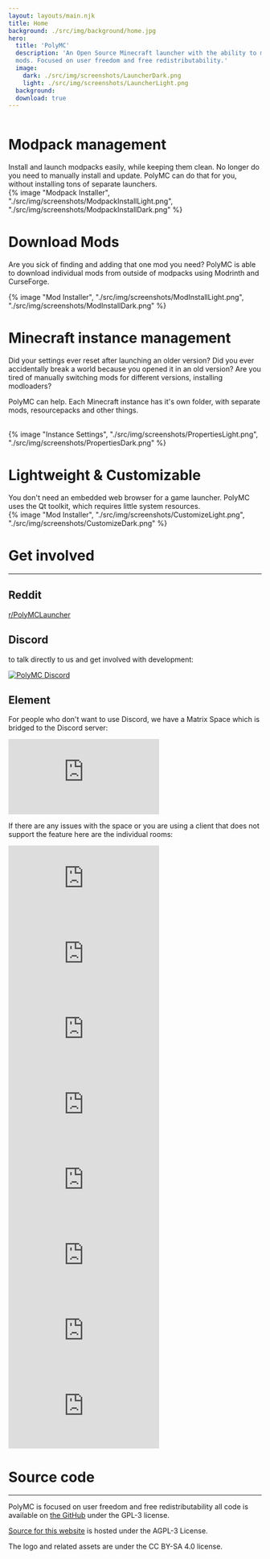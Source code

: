 ```yaml
---
layout: layouts/main.njk
title: Home
background: ./src/img/background/home.jpg
hero:
  title: 'PolyMC'
  description: 'An Open Source Minecraft launcher with the ability to manage multiple instances, accounts and
  mods. Focused on user freedom and free redistributability.'
  image: 
    dark: ./src/img/screenshots/LauncherDark.png
    light: ./src/img/screenshots/LauncherLight.png
  background: 
  download: true
---
```


<div class="content">
  <div class="row row-reverse">
    <div class="column">
      <div>
        <h1>Modpack management</h1>
        <div class="subtitle">
          Install and launch modpacks easily, while keeping them clean.
          No longer do you need to manually install and update. PolyMC can do that for you, without installing tons of separate launchers.
        </div>
      </div>
    </div>
    <div class="column">
      {% image "Modpack Installer", "./src/img/screenshots/ModpackInstallLight.png", "./src/img/screenshots/ModpackInstallDark.png" %}
    </div>
  </div>

  <div class="row">
    <div class="column">
      <div>
        <h1>Download Mods</h1>
        <div class="subtitle">
          <p>Are you sick of finding and adding that one mod you need? PolyMC is able to download individual mods from outside of modpacks using Modrinth and CurseForge.
        </div>
      </div>
    </div>
    <div class="column">
      {% image "Mod Installer", "./src/img/screenshots/ModInstallLight.png", "./src/img/screenshots/ModInstallDark.png" %}
    </div>
  </div>

  <div class="row row-reverse">
    <div class="column">
      <div>
        <h1>Minecraft instance management </h1>
        <div class="subtitle">
          <p>Did your settings ever reset after launching an older version? Did you ever accidentally break a world because you opened it in an old version?
          Are you tired of manually switching mods for different versions, installing modloaders?<p>
          <p>PolyMC can help. Each Minecraft instance has it's own folder, with separate mods, resourcepacks and other things.</p>
        </div>
        <br>
      </div>
    </div>
    <div class="column">
      {% image "Instance Settings", "./src/img/screenshots/PropertiesLight.png", "./src/img/screenshots/PropertiesDark.png" %}
    </div>
  </div>

  <div class="row">
    <div class="column">
      <div>
        <h1>Lightweight & Customizable</h1>
        <div class="subtitle">
          You don't need an embedded web browser for a game launcher. PolyMC uses the Qt toolkit, which requires little system resources.
        </div>
      </div>
    </div>
    <div class="column">
      {% image "Mod Installer", "./src/img/screenshots/CustomizeLight.png", "./src/img/screenshots/CustomizeDark.png" %}
    </div>
  </div>
</div>
<div class="infobox top">

  # Get involved
  ---

  ## Reddit
  
  [r/PolyMCLauncher](https://www.reddit.com/r/PolyMCLauncher/)

  ## Discord

  to talk directly to us and get involved with development:
  
  [![PolyMC Discord](https://img.shields.io/discord/923671181020766230?label=PolyMC%20Discord)](https://discord.gg/xq7fxrgtMP)

  ## Element

  For people who don't want to use Discord, we have a Matrix Space which is bridged to the Discord server:

  [![PolyMC Space](https://img.shields.io/matrix/polymc:matrix.org?label=PolyMC%20space)](https://matrix.to/#/#polymc:matrix.org)

  If there are any issues with the space or you are using a client that does not support the feature here are the individual rooms:

  [![Development](https://img.shields.io/matrix/polymc-development:matrix.org?label=PolyMC%20Development)](https://matrix.to/#/#polymc-development:matrix.org)
  [![Discussion](https://img.shields.io/matrix/polymc-discussion:matrix.org?label=PolyMC%20Discussion)](https://matrix.to/#/#polymc-discussion:matrix.org)
  [![Github](https://img.shields.io/matrix/polymc-github:matrix.org?label=PolyMC%20Github)](https://matrix.to/#/#polymc-github:matrix.org)
  [![Maintainers](https://img.shields.io/matrix/polymc-maintainers:matrix.org?label=PolyMC%20Maintainers)](https://matrix.to/#/#polymc-maintainers:matrix.org)
  [![News](https://img.shields.io/matrix/polymc-news:matrix.org?label=PolyMC%20News)](https://matrix.to/#/#polymc-news:matrix.org)
  [![Offtopic](https://img.shields.io/matrix/polymc-offtopic:matrix.org?label=PolyMC%20Offtopic)](https://matrix.to/#/#polymc-offtopic:matrix.org)
  [![Support](https://img.shields.io/matrix/polymc-support:matrix.org?label=PolyMC%20Support)](https://matrix.to/#/#polymc-support:matrix.org)
  [![Voice](https://img.shields.io/matrix/polymc-voice:matrix.org?label=PolyMC%20Voice)](https://matrix.to/#/#polymc-voice:matrix.org)

  # Source code
  ---

  PolyMC is focused on user freedom and free redistributability all code is available on [the GitHub](https://github.com/PolyMC/PolyMC/) under the GPL-3 license.
  
  [Source for this website](https://github.com/PolyMC/polymc.github.io) is hosted under the AGPL-3 License.

  The logo and related assets are under the CC BY-SA 4.0 license.
</div>
